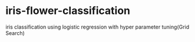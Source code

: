 # iris-flower-classification
iris classification using logistic regression with hyper parameter tuning(Grid Search)
